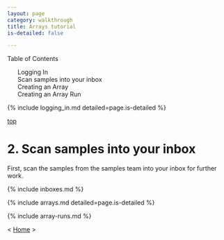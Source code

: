 ```yaml
---
layout: page
category: walkthrough
title: Arrays tutorial
is-detailed: false

---
```


<div id="toc">
Table of Contents
<ol>
   <li><a href="#logging_in">Logging In</a></li>
   <li><a href="#scan">Scan samples into your inbox</a></li>
   <li><a href="#arrays">Creating an Array</a></li>
   <li><a href="#array-runs">Creating an Array Run</a></li>
</ol>
</div>


{% include logging_in.md detailed=page.is-detailed %}

<a name="scan" href="#" id="toplink">top</a>

# 2. Scan samples into your inbox

First, scan the samples from the samples team into your inbox for further
work.

{% include inboxes.md %}

<a name="arrays"/>

{% include arrays.md detailed=page.is-detailed %}

<a name="arrayruns"/>

{% include array-runs.md %}

< <a href="plain-index">Home</a> >
